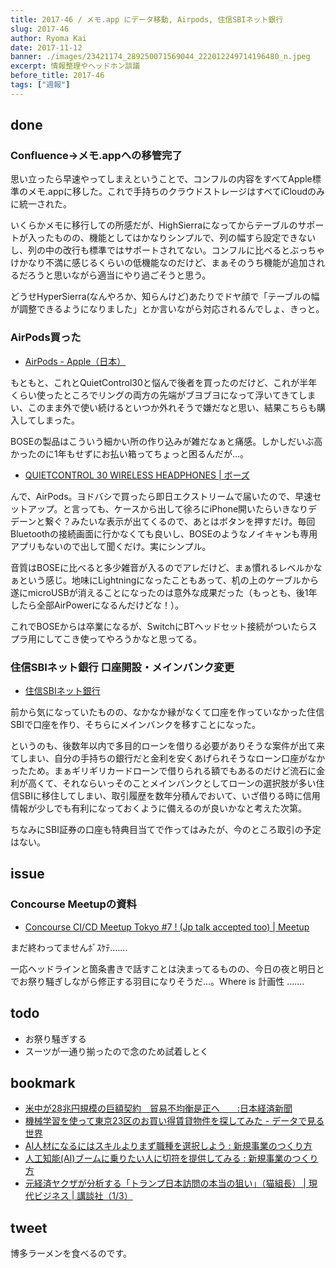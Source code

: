 ```yaml
---
title: 2017-46 / メモ.app にデータ移動, Airpods, 住信SBIネット銀行
slug: 2017-46
author: Ryoma Kai
date: 2017-11-12
banner: ./images/23421174_289250071569044_222012249714196480_n.jpeg
excerpt: 情報整理やヘッドホン談議
before_title: 2017-46
tags: ["週報"]
---
```


done
----

###  Confluence→メモ.appへの移管完了

思い立ったら早速やってしまえということで、コンフルの内容をすべてApple標準のメモ.appに移した。これで手持ちのクラウドストレージはすべてiCloudのみに統一された。

いくらかメモに移行しての所感だが、HighSierraになってからテーブルのサポートが入ったものの、機能としてはかなりシンプルで、列の幅すら設定できないし、列の中の改行も標準ではサポートされてない。コンフルに比べるとぶっちゃけかなり不満に感じるくらいの低機能なのだけど、まぁそのうち機能が追加されるだろうと思いながら適当にやり過ごそうと思う。

どうせHyperSierra(なんやろか、知らんけど)あたりでドヤ顔で「テーブルの幅が調整できるようになりました」とか言いながら対応されるんでしょ、きっと。

###  AirPods買った

- [AirPods - Apple（日本）](https://www.apple.com/jp/airpods/)

もともと、これとQuietControl30と悩んで後者を買ったのだけど、これが半年くらい使ったところでリングの両方の先端がブヨブヨになって浮いてきてしまい、このまま外で使い続けるといつか外れそうで嫌だなと思い、結果こちらも購入してしまった。

BOSEの製品はこういう細かい所の作り込みが雑だなぁと痛感。しかしだいぶ高かったのに1年もせずにお払い箱ってちょっと困るんだが...。

- [QUIETCONTROL 30 WIRELESS HEADPHONES | ボーズ](https://www.bose.co.jp/ja_jp/products/headphones/earphones/quietcontrol-30.html)

んで、AirPods。ヨドバシで買ったら即日エクストリームで届いたので、早速セットアップ。と言っても、ケースから出して徐ろにiPhone開いたらいきなりデデーンと繋ぐ？みたいな表示が出てくるので、あとはボタンを押すだけ。毎回Bluetoothの接続画面に行かなくても良いし、BOSEのようなノイキャンも専用アプリもないので出して聞くだけ。実にシンプル。

音質はBOSEに比べると多少雑音が入るのでアレだけど、まぁ慣れるレベルかなぁという感じ。地味にLightningになったこともあって、机の上のケーブルから遂にmicroUSBが消えることになったのは意外な成果だった（もっとも、後1年したら全部AirPowerになるんだけどな！）。

これでBOSEからは卒業になるが、SwitchにBTヘッドセット接続がついたらスプラ用にしてこき使ってやろうかなと思ってる。

###  住信SBIネット銀行 口座開設・メインバンク変更

- [住信SBIネット銀行](https://www.netbk.co.jp/contents/)

前から気になっていたものの、なかなか縁がなくて口座を作っていなかった住信SBIで口座を作り、そちらにメインバンクを移すことになった。

というのも、後数年以内で多目的ローンを借りる必要がありそうな案件が出て来てしまい、自分の手持ちの銀行だと金利を安くあげられそうなローン口座がなかったため。まぁギリギリカードローンで借りられる額でもあるのだけど流石に金利が高くて、それならいっそのことメインバンクとしてローンの選択肢が多い住信SBIに移住してしまい、取引履歴を数年分積んでおいて、いざ借りる時に信用情報が少しでも有利になっておくように備えるのが良いかなと考えた次第。

ちなみにSBI証券の口座も特典目当てで作ってはみたが、今のところ取引の予定はない。

issue
----

###  Concourse Meetupの資料

- [Concourse CI/CD Meetup Tokyo #7 ! (Jp talk accepted too) | Meetup](https://www.meetup.com/ja-JP/Concourse-CI-Tokyo-Meetup/events/244165635/)

まだ終わってませんﾎﾞｽｹﾃ.......

一応ヘッドラインと箇条書きで話すことは決まってるものの、今日の夜と明日とでお祭り騒ぎしながら修正する羽目になりそうだ...。Where is 計画性 .......

todo
----

- お祭り騒ぎする
- スーツが一通り揃ったので念のため試着しとく

bookmark
----

- [米中が28兆円規模の巨額契約　貿易不均衡是正へ　　:日本経済新聞](https://www.nikkei.com/article/DGXMZO23288100Z01C17A1FF2000/)
- [機械学習を使って東京23区のお買い得賃貸物件を探してみた - データで見る世界](http://www.analyze-world.com/entry/2017/11/09/061023)
- [AI人材になるにはスキルよりまず職種を選択しよう : 新規事業のつくり方](http://aiweeklynews.com/archives/50995966.html)
- [人工知能(AI)ブームに乗りたい人に切符を提供してみる : 新規事業のつくり方](http://aiweeklynews.com/archives/49678692.html)
- [元経済ヤクザが分析する「トランプ日本訪問の本当の狙い」（猫組長） | 現代ビジネス | 講談社（1/3）](https://gendai.ismedia.jp/articles/-/53432)

tweet
----

博多ラーメンを食べるのです。

<Instagram instagramId="BbV92OsAsJA" />
